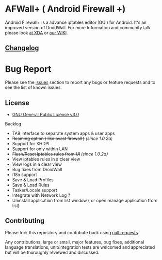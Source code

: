 AFWall+ ( Android Firewall +)
======
Android Firewall+ is a advance iptables editor (GUI) for Android. It's an improved version of DroidWall. For more Information and community talk please look [at XDA](http://forum.xda-developers.com/showthread.php?t=1957231) or [our WIKI](https://github.com/ukanth/afwall/wiki).

## [Changelog](https://github.com/ukanth/afwall/blob/master/Changelog.md)

Bug Report
======
Please see the [issues](https://github.com/ukanth/afwall/issues) section to
report any bugs or feature requests and to see the list of known issues.

## License

* [GNU General Public License v3.0](https://www.gnu.org/licenses/gpl.html)


Backlog
* TAB interface to separate system apps & user apps 
* ~~Roaming option ( like avast firewall )~~ <i>(since 1.0.2a)</i>
* Support for XHDPI
* Support for only within LAN 
* ~~Flush/Reset iptables rules from UI~~ <i>(since 1.0.2a)</i>
* View iptables rules in a clear view 
* View logs in a clear view
* Bug fixes from DroidWall
* i18n support
* Save & Load Profiles
* Save & Load Rules
* Tasker/Locale support
* Integrate with Network Log ? 
* Uninstall application from list window ( or open manage application from list)


## Contributing

Please fork this repository and contribute back using
[pull requests](https://github.com/ukanth/afwall/pulls).

Any contributions, large or small, major features, bug fixes, additional
language translations, unit/integration tests are welcomed and appreciated
but will be thoroughly reviewed and discussed.